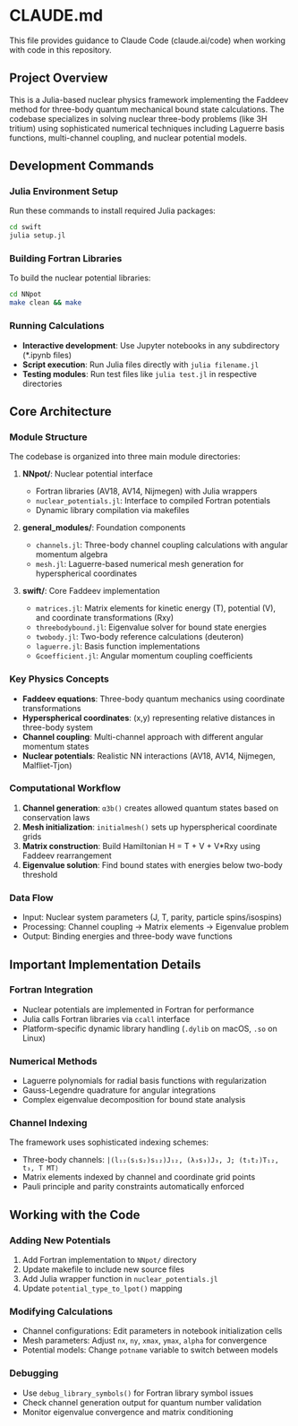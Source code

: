 # CLAUDE.md

This file provides guidance to Claude Code (claude.ai/code) when working with code in this repository.

## Project Overview

This is a Julia-based nuclear physics framework implementing the Faddeev method for three-body quantum mechanical bound state calculations. The codebase specializes in solving nuclear three-body problems (like 3H tritium) using sophisticated numerical techniques including Laguerre basis functions, multi-channel coupling, and nuclear potential models.

## Development Commands

### Julia Environment Setup
Run these commands to install required Julia packages:
```bash
cd swift
julia setup.jl
```

### Building Fortran Libraries
To build the nuclear potential libraries:
```bash
cd NNpot
make clean && make
```

### Running Calculations
- **Interactive development**: Use Jupyter notebooks in any subdirectory (*.ipynb files)
- **Script execution**: Run Julia files directly with `julia filename.jl`
- **Testing modules**: Run test files like `julia test.jl` in respective directories

## Core Architecture

### Module Structure
The codebase is organized into three main module directories:

1. **NNpot/**: Nuclear potential interface
   - Fortran libraries (AV18, AV14, Nijmegen) with Julia wrappers
   - `nuclear_potentials.jl`: Interface to compiled Fortran potentials
   - Dynamic library compilation via makefiles

2. **general_modules/**: Foundation components
   - `channels.jl`: Three-body channel coupling calculations with angular momentum algebra
   - `mesh.jl`: Laguerre-based numerical mesh generation for hyperspherical coordinates

3. **swift/**: Core Faddeev implementation
   - `matrices.jl`: Matrix elements for kinetic energy (T), potential (V), and coordinate transformations (Rxy)
   - `threebodybound.jl`: Eigenvalue solver for bound state energies
   - `twobody.jl`: Two-body reference calculations (deuteron)
   - `laguerre.jl`: Basis function implementations
   - `Gcoefficient.jl`: Angular momentum coupling coefficients

### Key Physics Concepts
- **Faddeev equations**: Three-body quantum mechanics using coordinate transformations
- **Hyperspherical coordinates**: (x,y) representing relative distances in three-body system
- **Channel coupling**: Multi-channel approach with different angular momentum states
- **Nuclear potentials**: Realistic NN interactions (AV18, AV14, Nijmegen, Malfliet-Tjon)

### Computational Workflow
1. **Channel generation**: `α3b()` creates allowed quantum states based on conservation laws
2. **Mesh initialization**: `initialmesh()` sets up hyperspherical coordinate grids
3. **Matrix construction**: Build Hamiltonian H = T + V + V*Rxy using Faddeev rearrangement
4. **Eigenvalue solution**: Find bound states with energies below two-body threshold

### Data Flow
- Input: Nuclear system parameters (J, T, parity, particle spins/isospins)
- Processing: Channel coupling → Matrix elements → Eigenvalue problem
- Output: Binding energies and three-body wave functions

## Important Implementation Details

### Fortran Integration
- Nuclear potentials are implemented in Fortran for performance
- Julia calls Fortran libraries via `ccall` interface
- Platform-specific dynamic library handling (`.dylib` on macOS, `.so` on Linux)

### Numerical Methods
- Laguerre polynomials for radial basis functions with regularization
- Gauss-Legendre quadrature for angular integrations
- Complex eigenvalue decomposition for bound state analysis

### Channel Indexing
The framework uses sophisticated indexing schemes:
- Three-body channels: `|(l₁₂(s₁s₂)s₁₂)J₁₂, (λ₃s₃)J₃, J; (t₁t₂)T₁₂, t₃, T MT⟩`
- Matrix elements indexed by channel and coordinate grid points
- Pauli principle and parity constraints automatically enforced

## Working with the Code

### Adding New Potentials
1. Add Fortran implementation to `NNpot/` directory
2. Update makefile to include new source files
3. Add Julia wrapper function in `nuclear_potentials.jl`
4. Update `potential_type_to_lpot()` mapping

### Modifying Calculations
- Channel configurations: Edit parameters in notebook initialization cells
- Mesh parameters: Adjust `nx`, `ny`, `xmax`, `ymax`, `alpha` for convergence
- Potential models: Change `potname` variable to switch between models

### Debugging
- Use `debug_library_symbols()` for Fortran library symbol issues
- Check channel generation output for quantum number validation
- Monitor eigenvalue convergence and matrix conditioning